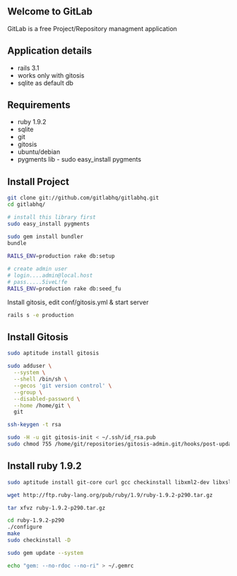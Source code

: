 ## Welcome to GitLab

GitLab is a free Project/Repository managment application

## Application details

* rails 3.1
* works only with gitosis
* sqlite as default db 


## Requirements

* ruby 1.9.2
* sqlite
* git
* gitosis
* ubuntu/debian
* pygments lib  - sudo easy_install pygments

## Install Project

```bash
git clone git://github.com/gitlabhq/gitlabhq.git
cd gitlabhq/

# install this library first
sudo easy_install pygments

sudo gem install bundler
bundle

RAILS_ENV=production rake db:setup
  
# create admin user 
# login....admin@local.host
# pass.....5iveL!fe
RAILS_ENV=production rake db:seed_fu 
```

Install gitosis, edit conf/gitosis.yml & start server

```bash
rails s -e production
```

## Install Gitosis

```bash
sudo aptitude install gitosis

sudo adduser \
  --system \
  --shell /bin/sh \
  --gecos 'git version control' \
  --group \
  --disabled-password \
  --home /home/git \
  git

ssh-keygen -t rsa

sudo -H -u git gitosis-init < ~/.ssh/id_rsa.pub
sudo chmod 755 /home/git/repositories/gitosis-admin.git/hooks/post-update
```

## Install ruby 1.9.2

```bash
sudo aptitude install git-core curl gcc checkinstall libxml2-dev libxslt-dev sqlite3 libsqlite3-dev  libcurl4-openssl-dev libreadline5-dev libc6-dev libssl-dev libmysql++-dev make build-essential zlib1g-dev

wget http://ftp.ruby-lang.org/pub/ruby/1.9/ruby-1.9.2-p290.tar.gz

tar xfvz ruby-1.9.2-p290.tar.gz

cd ruby-1.9.2-p290
./configure
make
sudo checkinstall -D

sudo gem update --system

echo "gem: --no-rdoc --no-ri" > ~/.gemrc
```

